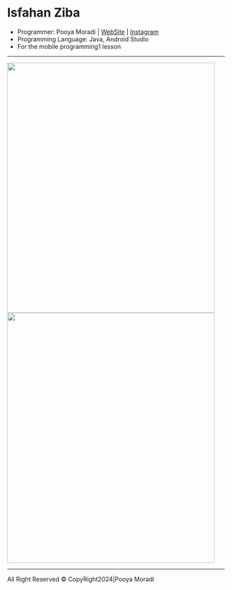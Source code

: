 <h1>Isfahan Ziba</h1>
<ul>
  <li>Programmer: Pooya Moradi | <a href="https://moradi20.ir" target="_blank">WebSite</a> | <a href="https://www.instagram.com/pooya.m83/" target="_blank">Instagram</a></li>
  <li>Programming Language: Java, Android Studio</li>
  <li>For the mobile programming1 lesson</li>
</ul>
<hr>
<img src="https://www.uploadbag.com/img/image/67/31ec8420bd80772ee17845f12e8ce996/photo-2024-01-22-23-35-20.jpg" width=480 height=580>
<img src="https://www.uploadbag.com/img/image/57/5115b181f75c49a141de07a07b5d5bd8/photo-2024-01-22-23-35-22.jpg" width=480 height=580>
<hr>
<p>All Right Reserved © CopyRight2024|Pooya Moradi</p>
